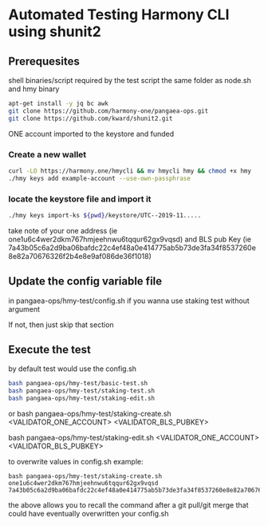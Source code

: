 # Automated Testing Harmony CLI using shunit2

## Prerequesites

shell binaries/script required by the test script the same folder as node.sh and hmy binary

```bash
apt-get install -y jq bc awk
git clone https://github.com/harmony-one/pangaea-ops.git
git clone https://github.com/kward/shunit2.git
```

ONE account imported to the keystore and funded

### Create a new wallet

```bash
curl -LO https://harmony.one/hmycli && mv hmycli hmy && chmod +x hmy
./hmy keys add example-account --use-own-passphrase
```

### locate the keystore file and import it

```bash
./hmy keys import-ks ${pwd}/keystore/UTC--2019-11.....
```

take note of your one address (ie one1u6c4wer2dkm767hmjeehnwu6tqqur62gx9vqsd) and BLS pub Key (ie 7a43b05c6a2d9ba06bafdc22c4ef48a0e414775ab5b73de3fa34f8537260e8e82a70676326f2b4e8e9af086de36f1018) 

## Update the config variable file

in pangaea-ops/hmy-test/config.sh if you wanna use staking test without argument

If not, then just skip that section

## Execute the test

by default test would use the config.sh
```bash
bash pangaea-ops/hmy-test/basic-test.sh
bash pangaea-ops/hmy-test/staking-test.sh
bash pangaea-ops/hmy-test/staking-edit.sh
```

or bash pangaea-ops/hmy-test/staking-create.sh <VALIDATOR_ONE_ACCOUNT> <VALIDATOR_BLS_PUBKEY> 

bash pangaea-ops/hmy-test/staking-edit.sh <VALIDATOR_ONE_ACCOUNT> <VALIDATOR_BLS_PUBKEY> 

to overwrite values in config.sh example:

```
bash pangaea-ops/hmy-test/staking-create.sh one1u6c4wer2dkm767hmjeehnwu6tqqur62gx9vqsd 7a43b05c6a2d9ba06bafdc22c4ef48a0e414775ab5b73de3fa34f8537260e8e82a70676326f2b4e8e9af086de36f1018
```

the above allows you to recall the command after a git pull/git merge that could have eventually overwritten your config.sh
